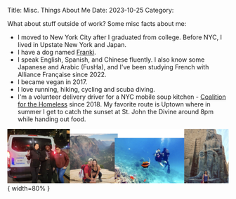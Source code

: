Title: Misc. Things About Me
Date: 2023-10-25
Category:

What about stuff outside of work? Some misc facts about me:

- I moved to New York City after I graduated from college. Before NYC, I lived in Upstate New York and Japan.
- I have a dog named [Franki](https://www.instagram.com/franki_lowrider/).
- I speak English, Spanish, and Chinese fluently. I also know some Japanese and Arabic (FusHa), and I've been studying French with Alliance Française since 2022.
- I became vegan in 2017.
- I love running, hiking, cycling and scuba diving.
- I'm a volunteer delivery driver for a NYC mobile soup kitchen - [Coalition for the Homeless](https://www.coalitionforthehomeless.org/) since 2018. My favorite route is Uptown where in summer I get to catch the sunset at St. John the Divine around 8pm while handing out food.

![image](https://github.com/dazhaoniel/danielatwork.com/blob/master/collage.png?raw=true){ width=80% }
